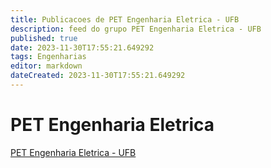 ```yaml
---
title: Publicacoes de PET Engenharia Eletrica - UFB
description: feed do grupo PET Engenharia Eletrica - UFB
published: true
date: 2023-11-30T17:55:21.649292
tags: Engenharias
editor: markdown
dateCreated: 2023-11-30T17:55:21.649292
---
```


# PET Engenharia Eletrica
[PET Engenharia Eletrica - UFB](/grupo/135PETEngenhariaEletricaUFB.md)